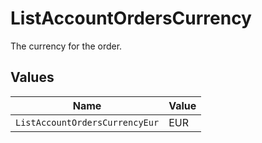# ListAccountOrdersCurrency

The currency for the order.


## Values

| Name                           | Value                          |
| ------------------------------ | ------------------------------ |
| `ListAccountOrdersCurrencyEur` | EUR                            |